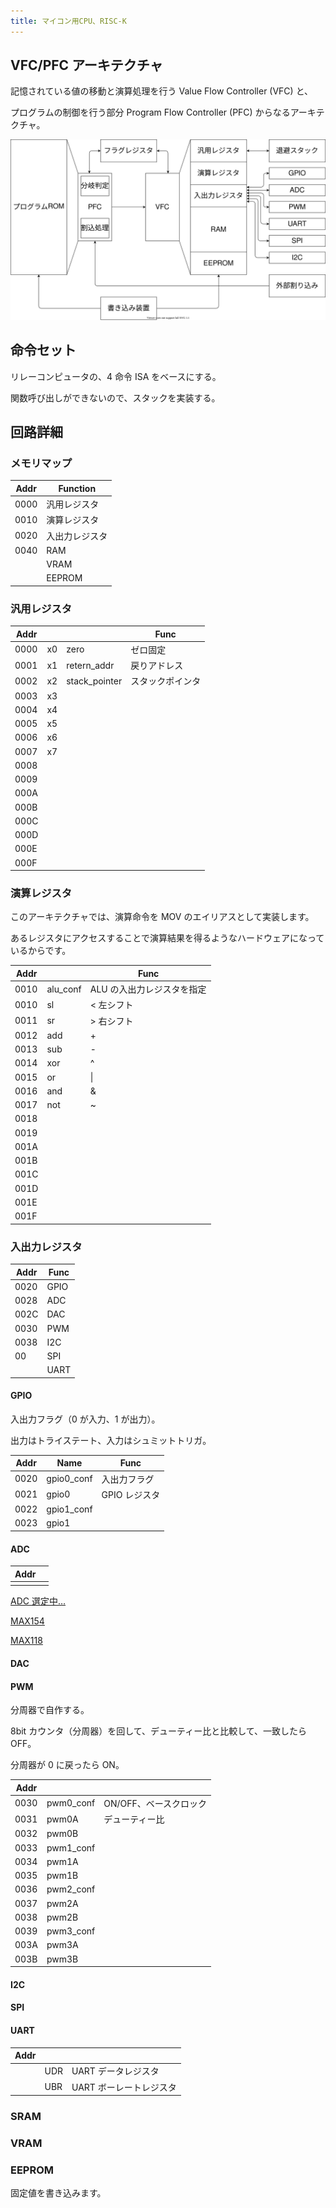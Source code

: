 ```yaml
---
title: マイコン用CPU、RISC-K
---
```


## VFC/PFC アーキテクチャ

記憶されている値の移動と演算処理を行う Value Flow Controller (VFC) と、

プログラムの制御を行う部分 Program Flow Controller (PFC) からなるアーキテクチャ。

![](./img/arch.dio.svg)

## 命令セット

リレーコンピュータの、4 命令 ISA をベースにする。

関数呼び出しができないので、スタックを実装する。

## 回路詳細

### メモリマップ

| Addr | Function       |
| ---- | -------------- |
| 0000 | 汎用レジスタ   |
| 0010 | 演算レジスタ   |
| 0020 | 入出力レジスタ |
| 0040 | RAM            |
|      | VRAM           |
|      | EEPROM         |

### 汎用レジスタ

| Addr |     |               | Func             |
| ---- | --- | ------------- | ---------------- |
| 0000 | x0  | zero          | ゼロ固定         |
| 0001 | x1  | retern_addr   | 戻りアドレス     |
| 0002 | x2  | stack_pointer | スタックポインタ |
| 0003 | x3  |               |                  |
| 0004 | x4  |               |                  |
| 0005 | x5  |               |                  |
| 0006 | x6  |               |                  |
| 0007 | x7  |               |                  |
| 0008 |     |               |                  |
| 0009 |     |               |                  |
| 000A |     |               |                  |
| 000B |     |               |                  |
| 000C |     |               |                  |
| 000D |     |               |                  |
| 000E |     |               |                  |
| 000F |     |               |                  |

### 演算レジスタ

このアーキテクチャでは、演算命令を MOV のエイリアスとして実装します。

あるレジスタにアクセスすることで演算結果を得るようなハードウェアになっているからです。

| Addr |          | Func                       |
| ---- | -------- | -------------------------- |
| 0010 | alu_conf | ALU の入出力レジスタを指定 |
| 0010 | sl       | < 左シフト                 |
| 0011 | sr       | > 右シフト                 |
| 0012 | add      | +                          |
| 0013 | sub      | -                          |
| 0014 | xor      | ^                          |
| 0015 | or       | \|                         |
| 0016 | and      | &                          |
| 0017 | not      | ~                          |
| 0018 |          |                            |
| 0019 |          |                            |
| 001A |          |                            |
| 001B |          |                            |
| 001C |          |                            |
| 001D |          |                            |
| 001E |          |                            |
| 001F |          |                            |

### 入出力レジスタ

| Addr | Func |
| ---- | ---- |
| 0020 | GPIO |
| 0028 | ADC  |
| 002C | DAC  |
| 0030 | PWM  |
| 0038 | I2C  |
| 00   | SPI  |
|      | UART |

#### GPIO

入出力フラグ（0 が入力、1 が出力）。

出力はトライステート、入力はシュミットトリガ。

| Addr | Name       | Func          |
| ---- | ---------- | ------------- |
| 0020 | gpio0_conf | 入出力フラグ  |
| 0021 | gpio0      | GPIO レジスタ |
| 0022 | gpio1_conf |               |
| 0023 | gpio1      |               |

#### ADC

| Addr |     |
| ---- | --- |
|      |     |

[ADC 選定中…](https://www.mouser.jp/c/semiconductors/data-converter-ics/analog-to-digital-converters-adc/?interface%20type=Parallel~~Parallel%20CMOS%2C%20Parallel%20LVDS&mounting%20style=Through%20Hole&rp=semiconductors%2Fdata-converter-ics%2Fanalog-to-digital-converters-adc%7C~Interface%20Type&sort=pricing)

[MAX154](https://www.mouser.jp/ProductDetail/Maxim-Integrated/MAX154ACNG%2b?qs=d3kjJb5aE2YrP%2FUO4CrDQg%3D%3D)

[MAX118](https://www.mouser.jp/ProductDetail/Maxim-Integrated/MAX118CPI%2b?qs=d3kjJb5aE2ZybZ9VNzWdhg%3D%3D)

#### DAC

#### PWM

分周器で自作する。

8bit カウンタ（分周器）を回して、デューティー比と比較して、一致したら OFF。

分周器が 0 に戻ったら ON。

| Addr |           |                        |
| ---- | --------- | ---------------------- |
| 0030 | pwm0_conf | ON/OFF、ベースクロック |
| 0031 | pwm0A     | デューティー比         |
| 0032 | pwm0B     |                        |
| 0033 | pwm1_conf |                        |
| 0034 | pwm1A     |                        |
| 0035 | pwm1B     |                        |
| 0036 | pwm2_conf |                        |
| 0037 | pwm2A     |                        |
| 0038 | pwm2B     |                        |
| 0039 | pwm3_conf |                        |
| 003A | pwm3A     |                        |
| 003B | pwm3B     |                        |

#### I2C

#### SPI

#### UART

| Addr |     |                         |
| ---- | --- | ----------------------- |
|      | UDR | UART データレジスタ     |
|      | UBR | UART ボーレートレジスタ |

### SRAM

### VRAM

### EEPROM

固定値を書き込みます。
